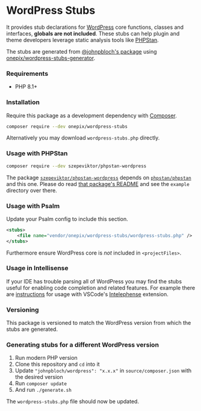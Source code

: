 # WordPress Stubs

It provides stub declarations for [WordPress](https://wordpress.org/)
core functions, classes and interfaces, **globals are not included**.
These stubs can help plugin and theme developers leverage static analysis tools
like [PHPStan](https://github.com/phpstan/phpstan).

The stubs are generated from [@johnpbloch's package](https://github.com/johnpbloch/wordpress-core)
using [onepix/wordpress-stubs-generator](https://github.com/0zd0/wordpress-stubs-generator).

### Requirements

- PHP 8.1+

### Installation

Require this package as a development dependency with [Composer](https://getcomposer.org).

```bash
composer require --dev onepix/wordpress-stubs
```

Alternatively you may download `wordpress-stubs.php` directly.

### Usage with PHPStan

```bash
composer require --dev szepeviktor/phpstan-wordpress
```

The package [`szepeviktor/phpstan-wordpress`](https://github.com/szepeviktor/phpstan-wordpress)
depends on [`phpstan/phpstan`](http://github.com/phpstan/phpstan) and this one.
Please do read
[that package's README](https://github.com/szepeviktor/phpstan-wordpress/blob/master/README.md)
and see the `example` directory over there.

### Usage with Psalm

Update your Psalm config to include this section.

```xml
<stubs>
    <file name="vendor/onepix/wordpress-stubs/wordpress-stubs.php" />
</stubs>
```

Furthermore ensure WordPress core is _not_ included in `<projectFiles>`.

### Usage in Intellisense

If your IDE has trouble parsing all of WordPress
you may find the stubs useful for enabling code completion and related features.
For example there are [instructions](https://github.com/bmewburn/vscode-intelephense/issues/113)
for usage with VSCode's
[Intelephense](https://marketplace.visualstudio.com/items?itemName=bmewburn.vscode-intelephense-client)
extension.

### Versioning

This package is versioned to match the WordPress version from which the stubs are generated.

### Generating stubs for a different WordPress version

1. Run modern PHP version
1. Clone this repository and `cd` into it
1. Update `"johnpbloch/wordpress": "x.x.x"` in `source/composer.json` with the desired version
1. Run `composer update`
1. And run `./generate.sh`

The `wordpress-stubs.php` file should now be updated.
